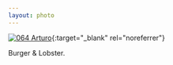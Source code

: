 ```yaml
---
layout: photo
---
```


[![064 Arturo](https://c1.staticflickr.com/1/704/20534802684_85d62e731e_c.jpg)](https://www.flickr.com/photos/131440297@N08/20534802684/){:target="_blank" rel="noreferrer"}

Burger & Lobster.

